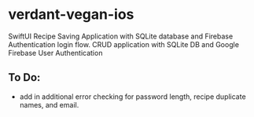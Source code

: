 # verdant-vegan-ios

SwiftUI Recipe Saving Application with SQLite database and Firebase Authentication login flow.
CRUD application with SQLite DB and Google Firebase User Authentication 

## To Do:
- add in additional error checking for password length, recipe duplicate names, and email.
